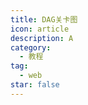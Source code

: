 ```yaml
---
title: DAG关卡图
icon: article
description: A
category:
  - 教程
tag:
  - web
star: false
---
```

<script setup lang="ts">
import Dag from "@Dag";
</script>

<Dag />